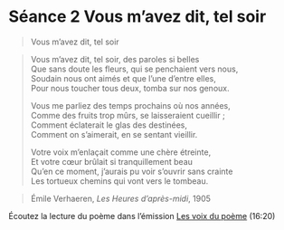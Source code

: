 # Séance 2 Vous m’avez dit, tel soir

> Vous m’avez dit, tel soir

> Vous m’avez dit, tel soir, des paroles si belles<br />
> Que sans doute les fleurs, qui se penchaient vers nous,<br />
> Soudain nous ont aimés et que l’une d’entre elles,<br />
> Pour nous toucher tous deux, tomba sur nos genoux.<br />
> 
> Vous me parliez des temps prochains où nos années,<br />
> Comme des fruits trop mûrs, se laisseraient cueillir ;<br />
> Comment éclaterait le glas des destinées,<br />
> Comment on s’aimerait, en se sentant vieillir.<br />
> 
> Votre voix m’enlaçait comme une chère étreinte,<br />
> Et votre cœur brûlait si tranquillement beau<br />
> Qu’en ce moment, j’aurais pu voir s’ouvrir sans crainte<br />
> Les tortueux chemins qui vont vers le tombeau.<br />

> Émile Verhaeren, *Les Heures d’après-midi*, 1905

Écoutez la lecture du poème dans l’émission [Les voix du poème](https://www.franceinter.fr/emissions/ca-peut-pas-faire-de-mal/ca-peut-pas-faire-de-mal-01-aout-2013) (16:20)